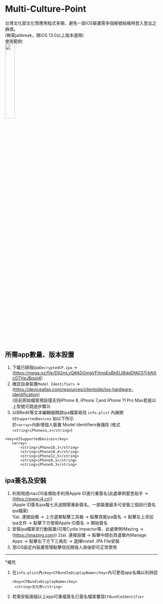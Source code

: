 # Multi-Culture-Point
台灣文化部文化幣應用程式多開、避免一部iOS裝置需多個帳號結帳時登入登出之麻煩。   
(無需jailbreak，限iOS 13.0以上版本適用)   
使用範例:   
<img src="https://img.onl/Orok5R" width="25%">
## 所需app數量、版本設置  
1. 下載已砸殼ipa```DecryptedCP.ipa``` -> (https://mega.nz/file/DIl2mLyQ#ADGmpVFjhnqEoBhELtRdqDfAGSTrbNXcGTHeJBqxjj4)
2. 確認自身裝置```Model Identifiers``` -> (https://deviceatlas.com/resources/clientside/ios-hardware-identification)   
(目前原始檔案預設僅支持iPhone 8, iPhone 7,and iPhone 11 Pro Max若是以上型號可跳過步驟3)
3. 以BBedit等文本編輯器開啟ipa檔案尋找 ```info.plist``` 內展開 ```UISupportedDevices``` 如以下所示   
 於```<array>```內新增個人裝置 Model Identifiers後儲存 (格式```<string>iPhonexx,x</string>```)  
 ```
<key>UISupportedDevices</key>
	<array>
		<string>iPhone10,1</string>
		<string>iPhone10,4</string>
		<string>iPhone12,5</string>
		<string>iPhone9,1</string>
		<string>iPhone9,3</string>
```

##  ipa簽名及安裝   
1. 利用現成macOS各類助手利用Apple ID進行重簽名(此處舉例愛思助手 -> (https://www.i4.cn))    
   (Apple ID簽名ipa每七天過期需重新簽名，一部裝置最多可安裝三個自行簽名ipa檔案)   
   1(a). 連接設備 -> 上方選單點擊工具箱 -> 點擊頁尾ipa簽名 -> 點擊左上添加ipa文件 -> 點擊下方使用Apple ID簽名 -> 開始簽名
2. 安裝ipa檔案至行動裝置(可用Cydia Impactor等，此處舉例iMazing -> (https://imazing.com))
   2(a). 連接設備 -> 點擊中間右頁選單內Manage Apps -> 點擊右下方下三角形 -> 選擇Install .IPA File安裝   
3. 至iOS設定內裝置管理點擊信任開發人員後即可正常使用  
---
*補充
1. 在```info.plist```內```<key>CFBundleDisplayName</key>```內可更改app名稱以利辨認
   ```
   <key>CFBundleDisplayName</key>
	<string>文化幣</string>
   ```
2. 若需安裝兩個以上app可重複簽名已簽名檔案覆寫```CFBundleIdentifier```
